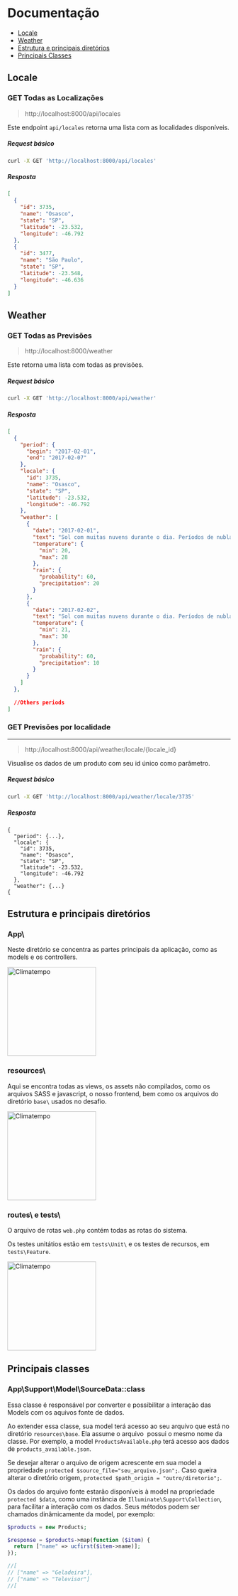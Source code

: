 # Documentação
* [Locale](#locale)
* [Weather](#weather)
* [Estrutura e principais diretórios](#estrutura-e-principais-diretórios)
* [Principais Classes](#principais-classes)

## Locale

###  GET Todas as Localizações

> http://localhost:8000/api/locales

Este endpoint `api/locales` retorna uma lista com as localidades disponíveis.

##### Request básico

```bash
curl -X GET 'http://localhost:8000/api/locales'
```
##### Resposta

```json
[
  {
    "id": 3735,
    "name": "Osasco",
    "state": "SP",
    "latitude": -23.532,
    "longitude": -46.792
  },
  {
    "id": 3477,
    "name": "São Paulo",
    "state": "SP",
    "latitude": -23.548,
    "longitude": -46.636
  }
]
```

## Weather

### GET Todas as Previsões

> http://localhost:8000/weather

Este retorna uma lista com todas as previsões.

##### Request básico

```bash
curl -X GET 'http://localhost:8000/api/weather'
```
##### Resposta

```json
[
  {
    "period": {
      "begin": "2017-02-01",
      "end": "2017-02-07"
    },
    "locale": {
      "id": 3735,
      "name": "Osasco",
      "state": "SP",
      "latitude": -23.532,
      "longitude": -46.792
    },
    "weather": [
      {
        "date": "2017-02-01",
        "text": "Sol com muitas nuvens durante o dia. Períodos de nublado, com chuva a qualquer hora.",
        "temperature": {
          "min": 20,
          "max": 28
        },
        "rain": {
          "probability": 60,
          "precipitation": 20
        }
      },
      {
        "date": "2017-02-02",
        "text": "Sol com muitas nuvens durante o dia. Períodos de nublado, com chuva a qualquer hora.",
        "temperature": {
          "min": 21,
          "max": 30
        },
        "rain": {
          "probability": 60,
          "precipitation": 10
        }
      }
    ]  
  },
  
  //Others periods
]  
```

### GET Previsões por localidade
___

> http://localhost:8000/api/weather/locale/{locale_id}

Visualise os dados de um produto com seu id único como parâmetro.

##### Request básico
```bash
curl -X GET 'http://localhost:8000/api/weather/locale/3735'
```

##### Resposta
```
{
  "period": {...},
  "locale": {
    "id": 3735,
    "name": "Osasco",
    "state": "SP",
    "latitude": -23.532,
    "longitude": -46.792
  },
  "weather": {...}
{
```
## Estrutura e principais diretórios
### App\
Neste diretório se concentra as partes principais da aplicação, como as models e os controllers.

<img src="https://i.imgur.com/Xn4b1dU.png" alt="Climatempo" width="200px"/>

### resources\
Aqui se encontra todas as views, os assets não compilados, como os arquivos SASS e javascript, 
o nosso frontend, bem como os arquivos do diretório `base\` usados no desafio.

<img src="https://i.imgur.com/7Scf4sk.png" alt="Climatempo" width="200px"/>

### routes\ e tests\
O arquivo de rotas `web.php` contém todas as rotas do sistema.

Os testes unitátios estão em `tests\Unit\` e os testes de recursos, em `tests\Feature`.

<img src="https://i.imgur.com/L5wYp64.png" alt="Climatempo" width="200px"/>

## Principais classes
### App\Support\Model\SourceData::class
Essa classe é responsável por converter e possibilitar a interação das Models com os aquivos fonte de dados.

Ao extender essa classe, sua model terá acesso ao seu arquivo que está no diretório `resources\base`. 
Ela assume o arquivo  possui o mesmo nome da classe. Por exemplo, a model `ProductsAvailable.php` 
terá acesso aos dados de `products_available.json`. 

Se desejar alterar o arquivo de origem acrescente em sua model a propriedade `protected $source_file="seu_arquivo.json";`. Caso queira alterar o diretório origem, `protected $path_origin = "outro/diretorio";`.

Os dados do arquivo fonte estarão disponíveis à model na propriedade `protected $data`, como uma instância de `Illuminate\Support\Collection`, para facilitar a interação com os dados. Seus métodos podem ser chamados dinâmicamente 
da model, por exemplo:

```php
$products = new Products;

$response = $products->map(function ($item) {
  return ["name" => ucfirst($item->name)];
});

//[
// ["name" => "Geladeira"],
// ["name" => "Televisor"]
//[
```
